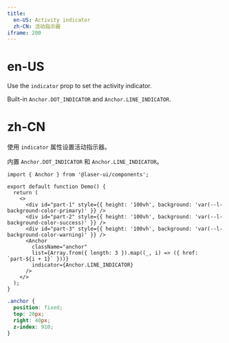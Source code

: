 ```yaml
---
title:
  en-US: Activity indicator
  zh-CN: 活动指示器
iframe: 200
---
```


# en-US

Use the `indicator` prop to set the activity indicator.

Built-in `Anchor.DOT_INDICATOR` and `Anchor.LINE_INDICATOR`.

# zh-CN

使用 `indicator` 属性设置活动指示器。

内置 `Anchor.DOT_INDICATOR` 和 `Anchor.LINE_INDICATOR`。

```tsx
import { Anchor } from '@laser-ui/components';

export default function Demo() {
  return (
    <>
      <div id="part-1" style={{ height: '100vh', background: 'var(--l-background-color-primary)' }} />
      <div id="part-2" style={{ height: '100vh', background: 'var(--l-background-color-success)' }} />
      <div id="part-3" style={{ height: '100vh', background: 'var(--l-background-color-warning)' }} />
      <Anchor
        className="anchor"
        list={Array.from({ length: 3 }).map((_, i) => ({ href: `part-${i + 1}` }))}
        indicator={Anchor.LINE_INDICATOR}
      />
    </>
  );
}
```

```scss
.anchor {
  position: fixed;
  top: 20px;
  right: 40px;
  z-index: 910;
}
```
